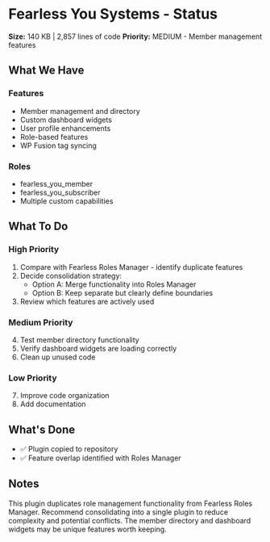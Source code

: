 # Fearless You Systems - Status

**Size:** 140 KB | 2,857 lines of code
**Priority:** MEDIUM - Member management features

## What We Have

### Features
- Member management and directory
- Custom dashboard widgets
- User profile enhancements
- Role-based features
- WP Fusion tag syncing

### Roles
- fearless_you_member
- fearless_you_subscriber
- Multiple custom capabilities

## What To Do

### High Priority
1. Compare with Fearless Roles Manager - identify duplicate features
2. Decide consolidation strategy:
   - Option A: Merge functionality into Roles Manager
   - Option B: Keep separate but clearly define boundaries
3. Review which features are actively used

### Medium Priority
4. Test member directory functionality
5. Verify dashboard widgets are loading correctly
6. Clean up unused code

### Low Priority
7. Improve code organization
8. Add documentation

## What's Done

- ✅ Plugin copied to repository
- ✅ Feature overlap identified with Roles Manager

## Notes

This plugin duplicates role management functionality from Fearless Roles Manager. Recommend consolidating into a single plugin to reduce complexity and potential conflicts. The member directory and dashboard widgets may be unique features worth keeping.
